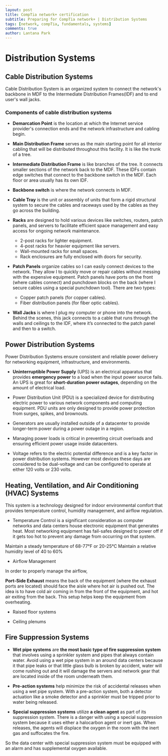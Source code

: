 ```yaml
---
layout: post
title: CompTia network+ certification
subtitle: Preparing for CompTia network+ | Distribution Systems
tags: [network, compTia, fundamentals, systems]
comments: true
author: Lantana Park
---
```


# Distribution Systems

## Cable Distribution Systems

Cable Distribution System is an organized system to connect the network's backbone in MDF to the Intermediate Distribution Frames(IDF) and to end user's wall jacks.

### Components of cable distribution systems

- **Demarcation Point** is the location at which the Internet service provider's connection ends and the network infrastructure and cabling begin.

- **Main Distribution Frame** serves as the main starting point for all interior cabling that will be distributed throughout this facility. It is like the trunk of a tree.

- **Intermediate Distribution Frame** is like branches of the tree. It connects smaller sections of the network back to the MDF. These IDFs contain edge switches that connect to the backbone switch in the MDF. Each floor or area usually has its own IDF.

- **Backbone switch** is where the network connects in MDF.

- **Cable Tray** is the unit or assembly of units that form a rigid structural system to secure the cables and raceways used by the cables as they go across the building.

- **Racks** are designed to hold various devices like switches, routers, patch panels, and servers to facilitate efficient space management and easy access for ongoing network maintenance.

  - 2-post racks for lighter equipment.
  - 4-post racks for heavier equipment like servers.
  - Wall-mounted racks for small spaces.
  - Rack enclosures are fully enclosed with doors for security.

- **Patch Panels** organize cables so I can easily connect devices to the network. They allow I to quickly move or repair cables without messing with the expensive equipment. Patch panels have ports on the front (where cables connect) and punchdown blocks on the back (where I secure cables using a special punchdown tool). There are two types:

  - Copper patch panels (for copper cables).
  - Fiber distribution panels (for fiber optic cables).

- **Wall Jacks** is where I plug my computer or phone into the network. Behind the scenes, this jack connects to a cable that runs through the walls and ceilings to the IDF, where it’s connected to the patch panel and then to a switch.

## Power Distribution Systems

Power Distribution Systems ensure consistent and reliable power delivery for networking equipment, infrastructure, and environments.

- **Uninterruptible Power Supply** (UPS) is an electrical apparatus that provides **emergency power** to a load when the input power source fails. An UPS is great for **short-duration power outages**, depending on the amount of electrical load.

- Power Distribution Unit (PDU) is a specialized device for distributing electric power to various network components and computing equipment. PDU units are only designed to provide power protection from surges, spikes, and brownouts.

- Generators are usually installed outside of a datacenter to provide longer-term power during a power outage in a region.

- Managing power loads is critical in preventing circuit overloads and ensuring efficient power usage inside datacenters.

- Voltage refers to the electric potential difference and is a key factor in power distribution systems. However most devices these days are considered to be dual-voltage and can be configured to operate at either 120 volts or 230 volts.

## Heating, Ventilation, and Air Conditioning (HVAC) Systems

This system is a technology designed for indoor environmental comfort that provides temperature control, humidity management, and airflow regulation.

- Temperature Control is a significant consideration as computer networks and data centers house electronic equipment that generates heat. Most networking equipment has fail-safes designed to power off if it gets too hot to prevent any damage from occurring on that system.

Maintain a steady temperature of 68-77°F or 20-25°C
Maintain a relative humidity level of 40 to 60%

- Airflow Management

In order to properly manage the airflow,

**Port-Side Exhaust** means the back of the equipment (where the exhaust ports are located) should face the aisle where hot air is pushed out. The idea is to have cold air coming in from the front of the equipment, and hot air exiting from the back. This setup helps keep the equipment from overheating.

- Raised floor systems

- Ceiling plenums

## Fire Suppression Systems

- **Wet pipe systems** are **the most basic type of fire suppression system** that involves using a sprinkler system and pipes that always contain water. Avoid using a wet pipe system in an around data centers because it that pipe leaks or that little glass bulb is broken by accident, water will come rushing out and it will damage the servers and network gear that are located inside of the room underneath them.

- **Pre-action systems** help minimize the risk of accidental releases when using a wet pipe system. With a pre-action system, both a detector actuation like a smoke detector and a sprinkler must be tripped prior to water being released.

- **Special suppression systems** utilize **a clean agent** as part of its suppression system. There is a danger with using a special suppression system because it uses either a halocarbon agent or inert gas. When releases, the agents will displace the oxygen in the room with the inert gas and suffocates the fire.

So the data center with special suppression system must be equipped with an alarm and has supplemental oxygen available.


